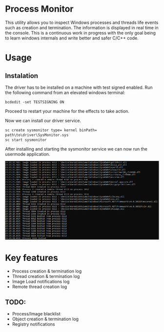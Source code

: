 # Process Monitor
This utility allows you to inspect Windows processes and threads life events such as creation and termination. The information is displayed in real time in the console. This is a continuous work in progress with the only goal being to learn windows internals and write better and safer C/C++ code.

# Usage

## Instalation
The driver has to be installed on a machine with test signed enabled. Run the following command from an elevated windows terminal:

    bcdedit -set TESTSIGNING ON
    
Proceed to restart your machine for the effects to take action.

Now we can install our driver service.

    sc create sysmonitor type= kernel binPath= path\to\driver\SysMonitor.sys
    sc start sysmonitor

After installing and starting the sysmonitor service we can now run the usermode application.

![Example](Images/Example.png)

# Key features
* Process creation & termination log
* Thread creation & termination log
* Image Load notifications log
* Remote thread creation log

## TODO:
* Process/Image blacklist
* Object creation & termination log
* Registry notifications
